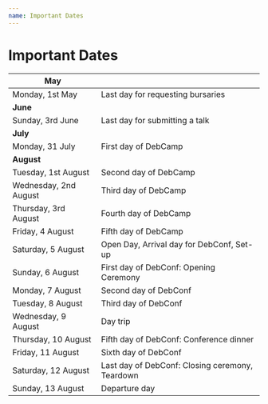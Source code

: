 ```yaml
---
name: Important Dates
---
```


Important Dates
===============

| **May**               |                                                 |
|-----------------------|-------------------------------------------------|
| Monday, 1st May       | Last day for requesting bursaries               |
| **June**              |                                                 |
| Sunday, 3rd June      | Last day for submitting a talk                  |
| **July**              |                                                 |
| Monday, 31 July       | First day of DebCamp                            |
| **August**            |                                                 |
| Tuesday, 1st August   | Second day of DebCamp                           |
| Wednesday, 2nd August | Third day of DebCamp                            |
| Thursday, 3rd August  | Fourth day of DebCamp                           |
| Friday, 4 August      | Fifth day of DebCamp                            |
| Saturday, 5 August    | Open Day, Arrival day for DebConf, Set-up       |
| Sunday, 6 August      | First day of DebConf: Opening Ceremony          |
| Monday, 7 August      | Second day of DebConf                           |
| Tuesday, 8 August     | Third day of DebConf                            |
| Wednesday, 9 August   | Day trip                                        |
| Thursday, 10 August   | Fifth day of DebConf: Conference dinner         |
| Friday, 11 August     | Sixth day of DebConf                            |
| Saturday, 12 August   | Last day of DebConf: Closing ceremony, Teardown |
| Sunday, 13 August     | Departure day                                   |
